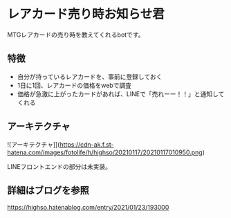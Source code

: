 # レアカード売り時お知らせ君
MTGレアカードの売り時を教えてくれるbotです。

## 特徴
- 自分が持っているレアカードを、事前に登録しておく
- 1日に1回、レアカードの価格をwebで調査
- 価格が急激に上がったカードがあれば、LINEで「売れーー！！」と通知してくれる

## アーキテクチャ
![アーキテクチャ]](https://cdn-ak.f.st-hatena.com/images/fotolife/h/highso/20210117/20210117010950.png)

LINEフロントエンドの部分は未実装。

## 詳細はブログを参照
https://highso.hatenablog.com/entry/2021/01/23/193000